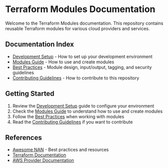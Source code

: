 # Terraform Modules Documentation

Welcome to the Terraform Modules documentation. This repository contains reusable Terraform modules for various cloud providers and services.

## Documentation Index

- [Development Setup](DEV_SETUP.md) - How to set up your development environment
- [Modules Guide](MODULES.md) - How to use and create modules
- [Best Practices](BEST_PRACTICES.md) - Module design, input/output, tagging, and security guidelines
- [Contributing Guidelines](CONTRIBUTING_GUIDELINES.md) - How to contribute to this repository

## Getting Started

1. Review the [Development Setup](DEV_SETUP.md) guide to configure your environment
2. Check the [Modules Guide](MODULES.md) to understand how to use and create modules
3. Follow the [Best Practices](BEST_PRACTICES.md) when working with modules
4. Read the [Contributing Guidelines](CONTRIBUTING_GUIDELINES.md) if you want to contribute

## References

- [Awesome NAN](https://github.com/nanlabs/awesome-nan) - Best practices and resources
- [Terraform Documentation](https://www.terraform.io/docs/index.html)
- [AWS Provider Documentation](https://registry.terraform.io/providers/hashicorp/aws/latest/docs)
